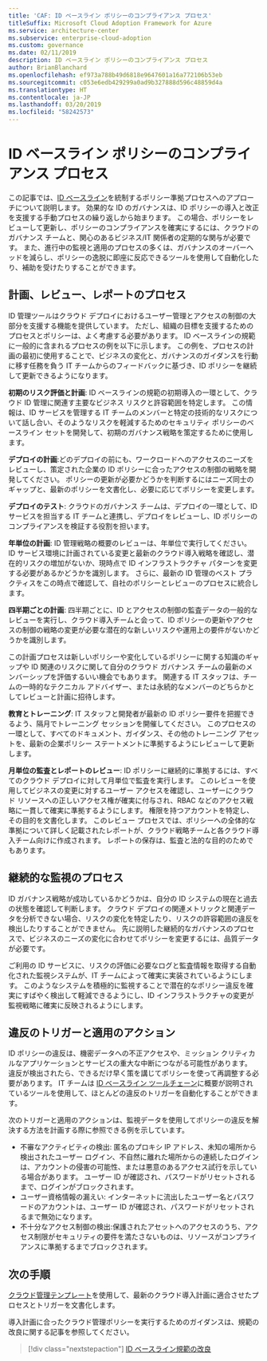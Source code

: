 ```yaml
---
title: 'CAF: ID ベースライン ポリシーのコンプライアンス プロセス'
titleSuffix: Microsoft Cloud Adoption Framework for Azure
ms.service: architecture-center
ms.subservice: enterprise-cloud-adoption
ms.custom: governance
ms.date: 02/11/2019
description: ID ベースライン ポリシーのコンプライアンス プロセス
author: BrianBlanchard
ms.openlocfilehash: ef973a788b49d6818e9647601a16a772106b53eb
ms.sourcegitcommit: c053e6edb429299a0ad9b327888d596c48859d4a
ms.translationtype: HT
ms.contentlocale: ja-JP
ms.lasthandoff: 03/20/2019
ms.locfileid: "58242573"
---
```

# <a name="identity-baseline-policy-compliance-processes"></a>ID ベースライン ポリシーのコンプライアンス プロセス

この記事では、[ID ベースライン](./overview.md)を統制するポリシー準拠プロセスへのアプローチについて説明します。 効果的な ID のガバナンスは、ID ポリシーの導入と改正を支援する手動プロセスの繰り返しから始まります。 この場合、ポリシーをレビューして更新し、ポリシーのコンプライアンスを確実にするには、クラウドのガバナンス チームと、関心のあるビジネス/IT 関係者の定期的な関与が必要です。 また、進行中の監視と適用のプロセスの多くは、ガバナンスのオーバーヘッドを減らし、ポリシーの逸脱に即座に反応できるツールを使用して自動化したり、補助を受けたりすることができます。

## <a name="planning-review-and-reporting-processes"></a>計画、レビュー、レポートのプロセス

ID 管理ツールはクラウド デプロイにおけるユーザー管理とアクセスの制御の大部分を支援する機能を提供しています。 ただし、組織の目標を支援するためのプロセスとポリシーは、よく考慮する必要があります。 ID ベースラインの規範に一般的に含まれるプロセスの例を以下に示します。 この例を、プロセスの計画の最初に使用することで、ビジネスの変化と、ガバナンスのガイダンスを行動に移す任務を負う IT チームからのフィードバックに基づき、ID ポリシーを継続して更新できるようになります。

**初期のリスク評価と計画**: ID ベースラインの規範の初期導入の一環として、クラウド ID 管理に関連す主要なビジネス リスクと許容範囲を特定します。 この情報は、ID サービスを管理する IT チームのメンバーと特定の技術的なリスクについて話し合い、そのようなリスクを軽減するためのセキュリティ ポリシーのベースライン セットを開発して、初期のガバナンス戦略を策定するために使用します。

**デプロイの計画**:どのデプロイの前にも、ワークロードへのアクセスのニーズをレビューし、策定された企業の ID ポリシーに合ったアクセスの制御の戦略を開発してください。 ポリシーの更新が必要かどうかを判断するにはニーズ同士のギャップと、最新のポリシーを文書化し、必要に応じてポリシーを変更します。

**デプロイのテスト**: クラウドのガバナンス チームは、デプロイの一環として、ID サービスを担当する IT チームと連携し、デプロイをレビューし、ID ポリシーのコンプライアンスを検証する役割を担います。

**年単位の計画**: ID 管理戦略の概要のレビューは、年単位で実行してください。 ID サービス環境に計画されている変更と最新のクラウド導入戦略を確認し、潜在的リスクの増加がないか、現時点で ID インフラストラクチャ パターンを変更する必要があるかどうかを識別します。 さらに、最新の ID 管理のベスト プラクティスをこの時点で確認して、自社のポリシーとレビューのプロセスに統合します。

**四半期ごとの計画**: 四半期ごとに、ID とアクセスの制御の監査データの一般的なレビューを実行し、クラウド導入チームと会って、ID ポリシーの更新やアクセスの制御の戦略の変更が必要な潜在的な新しいリスクや運用上の要件がないかどうかを識別します。

この計画プロセスは新しいポリシーや変化しているポリシーに関する知識のギャップや ID 関連のリスクに関して自分のクラウド ガバナンス チームの最新のメンバーシップを評価するいい機会でもあります。 関連する IT スタッフは、チームの一時的なテクニカル アドバイザー、または永続的なメンバーのどちらかとしてレビューと計画に招待します。  

**教育とトレーニング**: IT スタッフと開発者が最新の ID ポリシー要件を把握できるよう、隔月でトレーニング セッションを開催してください。 このプロセスの一環として、すべてのドキュメント、ガイダンス、その他のトレーニング アセットを、最新の企業ポリシー ステートメントに準拠するようにレビューして更新します。

**月単位の監査とレポートのレビュー**: ID ポリシーに継続的に準拠するには、すべてのクラウド デプロイに対して月単位で監査を実行します。 このレビューを使用してビジネスの変更に対するユーザー アクセスを確認し、ユーザーにクラウド リソースへの正しいアクセス権が確実に付与され、RBAC などのアクセス戦略に一貫して確実に準拠するようにします。 権限を持つアカウントを特定し、その目的を文書化します。 このレビュー プロセスでは、ポリシーへの全体的な準拠について詳しく記載されたレポートが、クラウド戦略チームと各クラウド導入チーム向けに作成されます。 レポートの保存は、監査と法的な目的のためでもあります。

## <a name="ongoing-monitoring-processes"></a>継続的な監視のプロセス

ID ガバナンス戦略が成功しているかどうかは、自分の ID システムの現在と過去の状態を確認して判断します。 クラウド デプロイの関連メトリックと関連データを分析できない場合、リスクの変化を特定したり、リスクの許容範囲の違反を検出したりすることができません。 先に説明した継続的なガバナンスのプロセスで、ビジネスのニーズの変化に合わせてポリシーを変更するには、品質データが必要です。

ご利用の ID サービスに、リスクの評価に必要なログと監査情報を取得する自動化された監視システムが、IT チームによって確実に実装されているようにします。 このようなシステムを積極的に監視することで潜在的なポリシー違反を確実にすばやく検出して軽減できるようにし、ID インフラストラクチャの変更が監視戦略に確実に反映されるようにします。

## <a name="violation-triggers-and-enforcement-actions"></a>違反のトリガーと適用のアクション

ID ポリシーの違反は、機密データへの不正アクセスや、ミッション クリティカルなアプリケーションとサービスの重大な中断につながる可能性があります。 違反が検出されたら、できるだけ早く策を講じてポリシーを使って再調整する必要があります。 IT チームは [ID ベースライン ツールチェーン](toolchain.md)に概要が説明されているツールを使用して、ほとんどの違反のトリガーを自動化することができます。

次のトリガーと適用のアクションは、監視データを使用してポリシーの違反を解決する方法を計画する際に参照できる例を示しています。

- 不審なアクティビティの検出: 匿名のプロキシ IP アドレス、未知の場所から検出されたユーザー ログイン、不自然に離れた場所からの連続したログインは、アカウントの侵害の可能性、または悪意のあるアクセス試行を示している場合があります。 ユーザー ID が確認され、パスワードがリセットされるまで、ログインがブロックされます。
- ユーザー資格情報の漏えい: インターネットに流出したユーザー名とパスワードのアカウントは、ユーザー ID が確認され、パスワードがリセットされるまで無効になります。
- 不十分なアクセス制御の検出:保護されたアセットへのアクセスのうち、アクセス制限がセキュリティの要件を満たさないものは、リソースがコンプライアンスに準拠するまでブロックされます。

## <a name="next-steps"></a>次の手順

[クラウド管理テンプレート](./template.md)を使用して、最新のクラウド導入計画に適合させたプロセスとトリガーを文書化します。

導入計画に合ったクラウド管理ポリシーを実行するためのガイダンスは、規範の改良に関する記事を参照してください。

> [!div class="nextstepaction"]
> [ID ベースライン規範の改良](./discipline-improvement.md)
